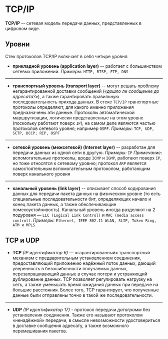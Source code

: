 # TCP/IP

**TCP/IP** -- сетевая модель передачи данных, представленных в цифровом виде.

## Уровни
Стек протоколов TCP/IP включает в себя четыре уровня:

* **прикладной уровень (application layer)** -- работает с большинством сетевых приложений.
*Примеры:* `HTTP, RTSP, FTP, DNS`

---

* **транспортный уровень (transport layer)** -- могут решать проблему негарантированной доставки сообщений (*«дошло ли сообщение до адресата?»*), а также гарантировать правильную последовательность прихода данных. В стеке `TCP/IP` транспортные протоколы определяют, для какого именно приложения предназначены эти данные. 
Протоколы автоматической маршрутизации, логически представленные на этом уровне (поскольку работают поверх `IP`), на самом деле являются частью протоколов сетевого уровня; например `OSPF`.
*Примеры:* `TCP, UDP, SCTP, DCCP; RIP, OSPF`

---

* **сетевой уровень (межсетевой) (Internet layer)** -- разработан для передачи данных из одной сети в другую.
*Примеры:* `IP`
*Примечание:* вспомогательные протоколы, вроде `ICMP` и `IGMP`, работают поверх `IP`, но тоже относятся к сетевому уровню; протокол `ARP` является самостоятельным вспомогательным протоколом, работающим поверх канального уровня

---

* **канальный уровень (link layer)** -- описывает способ кодирования данных для передачи пакета данных на физическом уровне (то есть специальные последовательности бит, определяющих начало и конец пакета данных, а также обеспечивающие помехоустойчивость).
Канальный уровень иногда разделяют на 2 подуровня — `LLC (Logical Link Control)` и `MAC (media access control)`.
*Примеры:* `Ethernet, IEEE 802.11 WLAN, SLIP, Token Ring, ATM и MPLS`

## TCP и UDP
* **TCP** *(IP идентификатор 6)* — «гарантированный» транспортный механизм с предварительным установлением соединения, предоставляющий приложению надёжный поток данных, дающий уверенность в безошибочности получаемых данных, перезапрашивающий данные в случае потери и устраняющий дублирование данных. TCP позволяет регулировать нагрузку на сеть, а также уменьшать время ожидания данных при передаче на большие расстояния. Более того, TCP гарантирует, что полученные данные были отправлены точно в такой же последовательности.

---

* **UDP** *(IP идентификатор 17)* - протокол передачи *датаграмм* без установления соединения. Также его называют протоколом «ненадёжной» передачи, в смысле невозможности удостовериться в доставке сообщения адресату, а также возможного перемешивания пакетов.